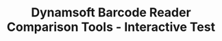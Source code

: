 ---
layout: developing
title: Dynamsoft Barcode Reader Comparison Tools - Interactive Test
keywords: interactive test, comparison tools
needAutoGenerateSidebar: false
---